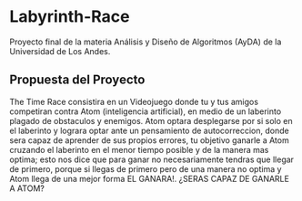 # Labyrinth-Race

Proyecto final de la materia Análisis y Diseño de Algoritmos (AyDA) de la Universidad de Los Andes.

## Propuesta del Proyecto

The Time Race consistira en un Videojuego donde tu y tus amigos competiran contra Atom
(inteligencia artificial), en medio de un laberinto plagado de obstaculos y enemigos. Atom optara
desplegarse por si solo en el laberinto y lograra optar ante un pensamiento de autocorreccion, donde
sera capaz de aprender de sus propios errores, tu objetivo ganarle a Atom cruzando el laberinto en el
menor tiempo posible y de la manera mas optima; esto nos dice que para ganar no necesariamente
tendras que llegar de primero, porque si llegas de primero pero de una manera no optima y Atom
llega de una mejor forma EL GANARA!. ¿SERAS CAPAZ DE GANARLE A ATOM?
